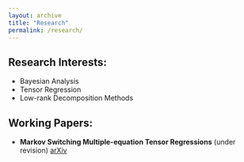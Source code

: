 ```yaml
---
layout: archive
title: "Research"
permalink: /research/
---
```


Research Interests:
------
- Bayesian Analysis
- Tensor Regression
- Low-rank Decomposition Methods

Working Papers:
------
- **Markov Switching Multiple-equation Tensor Regressions** (under revision) [arXiv](https://arxiv.org/abs/2407.00655)